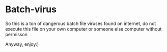 # Batch-virus

So this is a ton of dangerous batch file viruses found on internet, do not execute this file on your own computer or someone else computer without permisson

Anyway, enjoy:)
